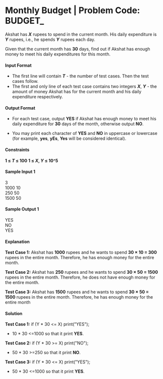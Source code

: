 # Monthly Budget | Problem Code: BUDGET_

Akshat has **_X_** rupees to spend in the current month. His daily expenditure is **_Y_** rupees, i.e., he spends **_Y_** rupees each day.<br/>

Given that the current month has **30** days, find out if Akshat has enough money to meet his daily expenditures for this month.<br/>

#### Input Format<br/>
- The first line will contain **_T_** - the number of test cases. Then the test cases follow.
- The first and only line of each test case contains two integers **_X_**, **_Y_** - the amount of money Akshat has for the current month and his daily expenditure respectively.

#### Output Format<br/>
- For each test case, output **YES** if Akshat has enough money to meet his daily expenditure for **30** days of the month, otherwise output **NO**.

- You may print each character of **YES** and **NO** in uppercase or lowercase (for example, **yes**, **yEs**, **Yes** will be considered identical).

#### Constraints<br/>
**1 ≤ _T_ ≤ 100**
**1 ≤ _X_, _Y_ ≤ 10^5**

#### Sample Input 1 <br/>
3<br/>
1000 10<br/>
250 50<br/>
1500 50<br/>

#### Sample Output 1 
YES<br/>
NO<br/>
YES<br/>

#### Explanation
**Test Case 1:** Akshat has **1000** rupees and he wants to spend **30 × 10 = 300** rupees in the entire month. Therefore, he has enough money for the entire month.

**Test Case 2:** Akshat has **250** rupees and he wants to spend **30 × 50 = 1500** rupees in the entire month. Therefore, he does not have enough money for the entire month.

**Test Case 3:** Akshat has **1500** rupees and he wants to spend **30 × 50 = 1500** rupees in the entire month. Therefore, he has enough money for the entire month


#### Solution<br/>
**Test Case 1:** if (Y * 30 <= X) print("YES"); <br/>
- 10 * 30  <=1000 so that it print **YES**.<br/>
		 
		 
**Test Case 2:** if (Y * 30 >= X) print("NO"); <br/>
- 50 * 30  >=250 so that it print **NO**.<br/>
		 
		 
**Test Case 3:** if (Y * 30 <= X) print("YES"); <br/>
- 50 * 30  <=1000 so that it print **YES**.<br/>

		 
